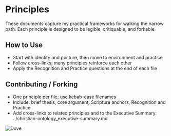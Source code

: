 # Principles

These documents capture my practical frameworks for walking the narrow path. Each principle is designed to be legible, critiquable, and forkable.

## How to Use
- Start with identity and posture, then move to environment and practice
- Follow cross-links; many principles reinforce each other
- Apply the Recognition and Practice questions at the end of each file

## Contributing / Forking
- One principle per file; use kebab-case filenames
- Include: brief thesis, core argument, Scripture anchors, Recognition and Practice
- Add cross-links to related principles and to the Executive Summary: ../christian-ontology_executive-summary.md

![Dove](artworks/dove.png)

